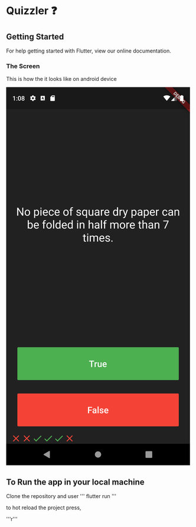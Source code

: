 # Quizzler ❓

## Getting Started
For help getting started with Flutter, view our online documentation.

### The Screen
This is how the it looks like on android device <br>

![Finished App](https://github.com/deeprodge/Quizzler/blob/master/App%20UI.png)


## To Run the app in your local machine
Clone the repository and user
'''
flutter run
'''

to hot reload the project press,

'''r'''
